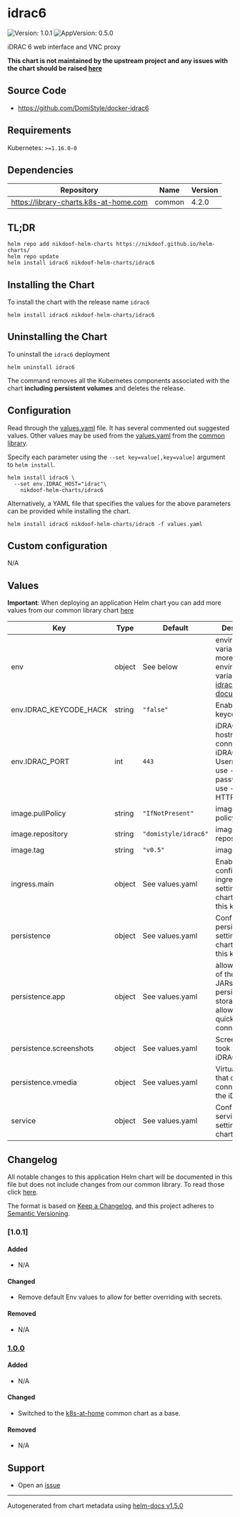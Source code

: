 # idrac6

![Version: 1.0.1](https://img.shields.io/badge/Version-1.0.1-informational?style=flat-square) ![AppVersion: 0.5.0](https://img.shields.io/badge/AppVersion-0.5.0-informational?style=flat-square)

iDRAC 6 web interface and VNC proxy

**This chart is not maintained by the upstream project and any issues with the chart should be raised [here](https://github.com/k8s-at-home/charts/issues/new/choose)**

## Source Code

* <https://github.com/DomiStyle/docker-idrac6>

## Requirements

Kubernetes: `>=1.16.0-0`

## Dependencies

| Repository | Name | Version |
|------------|------|---------|
| https://library-charts.k8s-at-home.com | common | 4.2.0 |

## TL;DR

```console
helm repo add nikdoof-helm-charts https://nikdoof.github.io/helm-charts/
helm repo update
helm install idrac6 nikdoof-helm-charts/idrac6
```

## Installing the Chart

To install the chart with the release name `idrac6`

```console
helm install idrac6 nikdoof-helm-charts/idrac6
```

## Uninstalling the Chart

To uninstall the `idrac6` deployment

```console
helm uninstall idrac6
```

The command removes all the Kubernetes components associated with the chart **including persistent volumes** and deletes the release.

## Configuration

Read through the [values.yaml](./values.yaml) file. It has several commented out suggested values.
Other values may be used from the [values.yaml](https://github.com/k8s-at-home/library-charts/tree/main/charts/stable/common/values.yaml) from the [common library](https://github.com/k8s-at-home/library-charts/tree/main/charts/stable/common).

Specify each parameter using the `--set key=value[,key=value]` argument to `helm install`.

```console
helm install idrac6 \
  --set env.IDRAC_HOST="idrac"\
    nikdoof-helm-charts/idrac6
```

Alternatively, a YAML file that specifies the values for the above parameters can be provided while installing the chart.

```console
helm install idrac6 nikdoof-helm-charts/idrac6 -f values.yaml
```

## Custom configuration

N/A

## Values

**Important**: When deploying an application Helm chart you can add more values from our common library chart [here](https://github.com/k8s-at-home/library-charts/tree/main/charts/stable/common)

| Key | Type | Default | Description |
|-----|------|---------|-------------|
| env | object | See below | environment variables. See more environment variables in the [idrac6 documentation](https://github.com/DomiStyle/docker-idrac6). |
| env.IDRAC_KEYCODE_HACK | string | `"false"` | Enable keycode hack |
| env.IDRAC_PORT | int | `443` | iDRAC hostname to connect to -- iDRAC Username to use -- iDRAC password to use -- iDRAC HTTP port |
| image.pullPolicy | string | `"IfNotPresent"` | image pull policy |
| image.repository | string | `"domistyle/idrac6"` | image repository |
| image.tag | string | `"v0.5"` | image tag |
| ingress.main | object | See values.yaml | Enable and configure ingress settings for the chart under this key. |
| persistence | object | See values.yaml | Configure persistence settings for the chart under this key. |
| persistence.app | object | See values.yaml | allows caching of the required JARs in persistent storage, and allows for quicker connections. |
| persistence.screenshots | object | See values.yaml | Screenshots took from the iDRAC client. |
| persistence.vmedia | object | See values.yaml | Virtual media that can be connected to the iDRAC. |
| service | object | See values.yaml | Configures service settings for the chart. |

## Changelog

All notable changes to this application Helm chart will be documented in this file but does not include changes from our common library. To read those click [here](https://github.com/k8s-at-home/library-charts/tree/main/charts/stable/common#changelog).

The format is based on [Keep a Changelog](https://keepachangelog.com/en/1.0.0/), and this project adheres to [Semantic Versioning](https://semver.org/spec/v2.0.0.html).

### [1.0.1]

#### Added

- N/A

#### Changed

- Remove default Env values to allow for better overriding with secrets.

#### Removed

- N/A

### [1.0.0]

#### Added

- N/A

#### Changed

- Switched to the [k8s-at-home](https://docs.k8s-at-home.com/) common chart as a base.

#### Removed

- N/A

[1.0.0]: #100

## Support

- Open an [issue](https://github.com/nikdoof/helm-charts/issues/new/choose)

----------------------------------------------
Autogenerated from chart metadata using [helm-docs v1.5.0](https://github.com/norwoodj/helm-docs/releases/v1.5.0)
